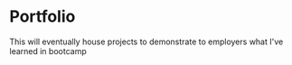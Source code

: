 # Portfolio

This will eventually house projects to demonstrate to employers what I've learned in bootcamp